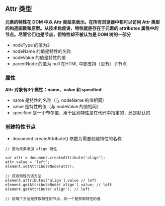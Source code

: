 ## Attr 类型

**元素的特性在 DOM 中以 Attr 类型来表示。在所有浏览器中都可以访问 Attr 类型的构造函数和原型。从技术角度讲，特性就是存在于元素的 attributes 属性中的节点。尽管它们也是节点，但特性却不被认为是 DOM 树的一部分**

- nodeType 的值为2
- nodeName 的值是特性的名称
- nodeValue 的值是特性的值
- parentNode 的值为 null
在HTML 中部支持（没有）子节点

### 属性

**Attr 对象有3个属性：name、value 和 specified**

- name 是特性的名称（与 nodeName 的值相同）
- value 是特性的值（与 nodeValue 的值相同）
- specified 是一个布尔值，用于区别特性是在代码中指定的，还是默认的

### 创建特性节点

- document.createAttribute() 参数为需要创建特性的名称

```
// 要为元素添加 align 特性

var attr = document.createAttribute('align');
attr.value = 'left';
element.setAttributeNode(attr);

// 获取特性的该方法
element.attributes['align'].value // left
element.getAttributeNode('align').value; // left
element.getAttribute('align'); // left

// 前两个方法是获取特性的节点，后一个是获取特性的值
```